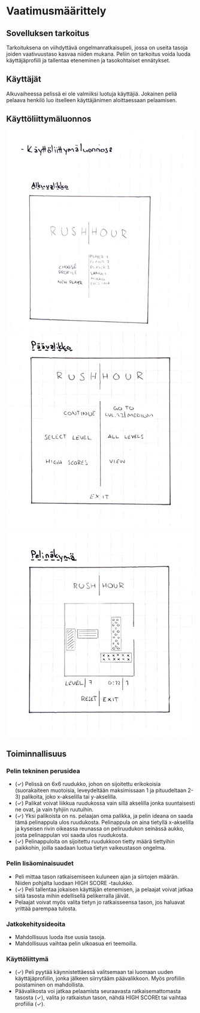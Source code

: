 # Vaatimusmäärittely

## Sovelluksen tarkoitus

Tarkoituksena on viihdyttävä ongelmanratkaisupeli, jossa on useita tasoja joiden vaativuustaso kasvaa niiden mukana. Peliin on tarkoitus voida luoda käyttäjäprofiili ja tallentaa eteneminen ja tasokohtaiset ennätykset.

## Käyttäjät

Alkuvaiheessa pelissä ei ole valmiiksi luotuja käyttäjiä. Jokainen peliä pelaava henkilö luo itselleen käyttäjänimen aloittaessaan pelaamisen.

## Käyttöliittymäluonnos

![Alkuvalikko](./kuvat/ui_start.png) ![Päävalikko](./kuvat/ui_main_menu.png) ![Pelinäkymä](./kuvat/ui_game.png)

## Toiminnallisuus

### Pelin tekninen  perusidea

- (✓) Pelissä on 6x6 ruudukko, johon on sijoitettu erikokoisia (suorakaiteen muotoisia, leveydeltään maksimissaan 1 ja pituudeltaan 2-3) palikoita, joko x-akselilla tai y-akselilla.
- (✓) Palikat voivat liikkua ruudukossa vain sillä akselilla jonka suuntaisesti ne ovat, ja vain tyhjiin ruutuihin.
- (✓) Yksi palikoista on ns. pelaajan oma palikka, ja pelin ideana on saada tämä pelinappula ulos ruudukosta. Pelinappula on aina tietyllä x-akselilla ja kyseisen rivin oikeassa reunassa on peliruudukon seinässä aukko, josta pelinappulan voi saada ulos ruudukosta.
- (✓) Pelinappuloita on sijoitettu ruudukkoon tietty määrä tiettyihin paikkohin, joilla saadaan luotua tietyn vaikeustason ongelma.

### Pelin lisäominaisuudet

- Peli mittaa tason ratkaisemiseen kuluneen ajan ja siirtojen määrän. Niiden pohjalta luodaan HIGH SCORE -taulukko.
- (✓) Peli tallentaa jokaisen käyttäjän etenemisen, ja pelaajat voivat jatkaa siitä tasosta mihin edellisellä pelikerralla jäivät.
- Pelaajat voivat myös valita tietyn jo ratkaisseensa tason, jos haluavat yrittää parempaa tulosta.

### Jatkokehitysideoita

- Mahdollisuus luoda itse uusia tasoja.
- Mahdollisuus vaihtaa pelin ulkoasua eri teemoilla.

### Käyttöliittymä

- (✓) Peli pyytää käynnistettäessä valitsemaan tai luomaan uuden käyttäjäprofiilin, jonka jälkeen siirrytääm päävalikkoon. Myös profiilin poistaminen on mahdollista.
- Päävalikosta voi jatkaa pelaamista seuraavasta ratkaisemattomasta tasosta (✓), valita jo ratkaistun tason, nähdä HIGH SCOREt tai vaihtaa profiilia (✓).
